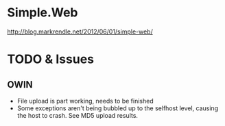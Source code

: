Simple.Web 
==========

http://blog.markrendle.net/2012/06/01/simple-web/

TODO & Issues
=============

OWIN
----
* File upload is part working, needs to be finished
* Some exceptions aren't being bubbled up to the selfhost level, causing the host to crash. See MD5 upload results.
